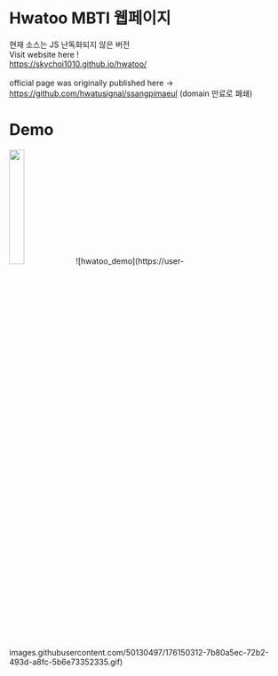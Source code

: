 # Hwatoo MBTI 웹페이지
현재 소스는 JS 난독화되지 않은 버전 <br>
Visit website here ! <br>
 https://skychoi1010.github.io/hwatoo/ <br><br>
 official page was originally published here -> https://github.com/hwatusignal/ssangpimaeul (domain 만료로 폐쇄)


# Demo
<img src="https://user-images.githubusercontent.com/50130497/176150259-3577aa13-b344-483d-96ca-2be2d5f0d2c8.png" width="23%">
![hwatoo_demo](https://user-images.githubusercontent.com/50130497/176150312-7b80a5ec-72b2-493d-a8fc-5b6e73352335.gif)

